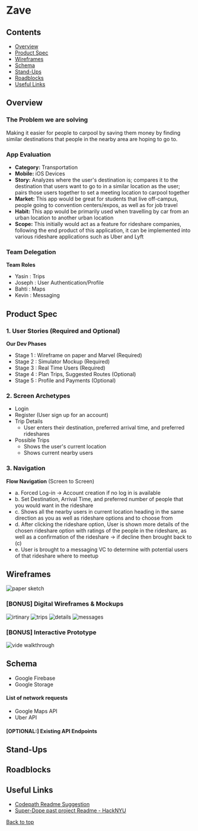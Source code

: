 # Zave

## Contents
- [Overview](#Overview)
- [Product Spec](#Product-Spec)
- [Wireframes](#Wireframes)
- [Schema](#Schema)
- [Stand-Ups](#Stand-Ups)
- [Roadblocks](#Roadblocks)
- [Useful Links](#[Useful-Links)


## Overview
### The Problem we are solving
Making it easier for people to carpool by saving them money by finding similar destinations that people in the nearby area are hoping to go to.

### App Evaluation
- **Category:** Transportation
- **Mobile:** iOS Devices
- **Story:** Analyzes where the user's destination is; compares it to the destination that users want to go to in a similar location as the user; pairs those users together to set a meeting location to carpool together
- **Market:** This app would be great for students that live off-campus, people going to convention centers/expos, as well as for job travel
- **Habit:** This app would be primarily used when travelling by car from an urban location to another urban location
- **Scope:** This initially would act as a feature for rideshare companies, following the end product of this application, it can be implemented into various rideshare applications such as Uber and Lyft


### Team Delegation
**Team Roles**
- Yasin  : Trips
- Joseph : User Authentication/Profile
- Bahti  : Maps
- Kevin  : Messaging


## Product Spec
### 1. User Stories (Required and Optional)
**Our Dev Phases**
- Stage 1 : Wireframe on paper and Marvel (Required)
- Stage 2 : Simulator Mockup (Required)
- Stage 3 : Real Time Users (Required)
- Stage 4 : Plan Trips, Suggested Routes (Optional)
- Stage 5 : Profile and Payments (Optional)

### 2. Screen Archetypes
- Login
- Register (User sign up for an account)
- Trip Details 
  - User enters their destination, preferred arrival time, and preferred rideshares
- Possible Trips
  - Shows the user's current location
  - Shows current nearby users


### 3. Navigation

**Flow Navigation** (Screen to Screen)
- a. Forced Log-in -> Account creation if no log in is available
- b. Set Destination, Arrival Time, and preferred number of people that you would want in the rideshare
- c. Shows all the nearby users in current location heading in the same direction as you as well as rideshare options and to choose from
- d. After clicking the rideshare option, User is shown more details of the chosen rideshare option with ratings of the people in the rideshare, as well as a confirmation of the rideshare -> if decline then brought back to (c)
- e. User is brought to a messaging VC to determine with potential users of that rideshare where to meetup


## Wireframes
![paper sketch](demo/wireframe2.jpg)

### [BONUS] Digital Wireframes & Mockups
![irtinary](demo/1.gif)
![trips](demo/2.gif)
![details](demo/3.gif)
![messages](demo/4.gif)

### [BONUS] Interactive Prototype
![vide walkthrough](demo/marvel-demo.gif)

## Schema 
- Google Firebase
- Google Storage

#### List of network requests
- Google Maps API
- Uber API

#### [OPTIONAL:] Existing API Endpoints


## Stand-Ups

## Roadblocks

## Useful Links
- [Codepath Readme Suggestion](https://github.com/codepath/me102_group_project_example#Product-Spec)
- [Super-Dope past project Readme - HackNYU](https://github.com/matthewbrod01/Uplift)


[Back to top](#contents)








